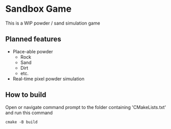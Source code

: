 # Sandbox Game
This is a WIP powder / sand simulation game

## Planned features
- Place-able powder
  - Rock
  - Sand
  - Dirt
  - etc.
- Real-time pixel powder simulation

## How to build
Open or navigate command prompt to the folder containing 'CMakeLists.txt' and run this command

`cmake -B build`